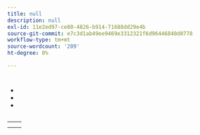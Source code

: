```yaml
---
title: null
description: null
exl-id: 11e2ed97-ce80-4826-b914-71688dd29e4b
source-git-commit: e7c3d1ab49ee9469e3312321f6d96446840d0778
workflow-type: tm+mt
source-wordcount: '209'
ht-degree: 0%

---
```


# 





* 
* 
* 

## 

|  |  |
|--- |--- |
|  |  |
|  |  |

## 




